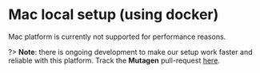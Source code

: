 # Mac local setup (using docker)

Mac platform is currently not supported for performance reasons.

?> **Note**: there is ongoing development to make our setup work faster and reliable with this platform. Track the **Mutagen** pull-request [here](https://github.com/scandipwa/scandipwa-base/pull/63).
